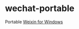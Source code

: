 wechat-portable
===============
Portable [Weixin for Windows](https://pc.weixin.qq.com/?lang=en_US)
